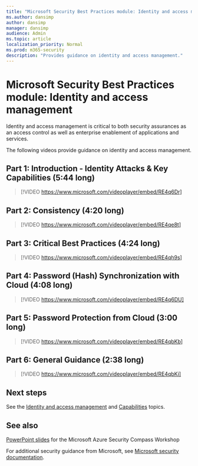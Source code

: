 ```yaml
---
title: "Microsoft Security Best Practices module: Identity and access management"
ms.author: dansimp
author: dansimp
manager: dansimp
audience: Admin
ms.topic: article
localization_priority: Normal
ms.prod: m365-security
description: "Provides guidance on identity and access management."
---
```


# Microsoft Security Best Practices module: Identity and access management

Identity and access management is critical to both security assurances as an access control as well as enterprise enablement of applications and services.

The following videos provide guidance on identity and access management.

## Part 1: Introduction - Identity Attacks & Key Capabilities (5:44 long)
> [!VIDEO https://www.microsoft.com/videoplayer/embed/RE4q6Dr]

## Part 2: Consistency (4:20 long)
> [!VIDEO https://www.microsoft.com/videoplayer/embed/RE4qe8t]

## Part 3: Critical Best Practices (4:24 long)
> [!VIDEO https://www.microsoft.com/videoplayer/embed/RE4qh9s]

## Part 4: Password (Hash) Synchronization with Cloud (4:08 long)
> [!VIDEO https://www.microsoft.com/videoplayer/embed/RE4q6DU]

## Part 5: Password Protection from Cloud (3:00 long)
> [!VIDEO https://www.microsoft.com/videoplayer/embed/RE4qbKb]

## Part 6: General Guidance (2:38 long)
> [!VIDEO https://www.microsoft.com/videoplayer/embed/RE4qbKi]

## Next steps

See the [Identity and access management](identity.md) and [Capabilities](identity-capabilities.md) topics.

## See also

[PowerPoint slides](https://docs.microsoft.com/microsoft-365/downloads/security-compass-presentation.pptx) for the Microsoft Azure Security Compass Workshop

For additional security guidance from Microsoft, see [Microsoft security documentation](https://docs.microsoft.com/security/).
